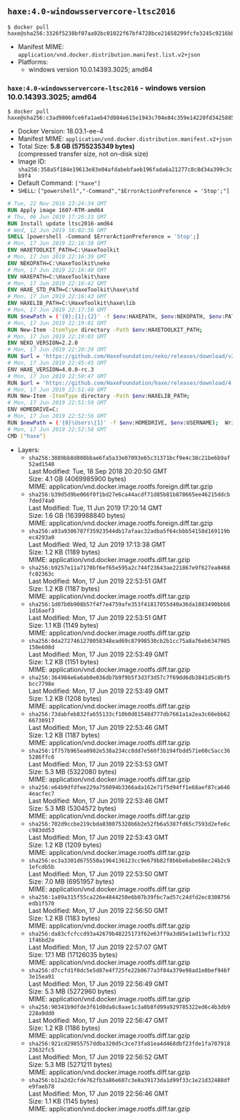 ## `haxe:4.0-windowsservercore-ltsc2016`

```console
$ docker pull haxe@sha256:3326f5238bf07aa92bc01022f67bf4728bce21658299fcfe3245c9216bb4a3a6
```

-	Manifest MIME: `application/vnd.docker.distribution.manifest.list.v2+json`
-	Platforms:
	-	windows version 10.0.14393.3025; amd64

### `haxe:4.0-windowsservercore-ltsc2016` - windows version 10.0.14393.3025; amd64

```console
$ docker pull haxe@sha256:c3ad9806fce6fa1aeb47d084e615e1943c704e84c359e14220fd3425885e3ea7
```

-	Docker Version: 18.03.1-ee-4
-	Manifest MIME: `application/vnd.docker.distribution.manifest.v2+json`
-	Total Size: **5.8 GB (5755235349 bytes)**  
	(compressed transfer size, not on-disk size)
-	Image ID: `sha256:358a5f184e19613e83e04afdabebfaeb196fada6a21277c8c8d34a399c3cb9f4`
-	Default Command: `["haxe"]`
-	`SHELL`: `["powershell","-Command","$ErrorActionPreference = 'Stop';"]`

```dockerfile
# Tue, 22 Nov 2016 23:24:34 GMT
RUN Apply image 1607-RTM-amd64
# Thu, 06 Jun 2019 17:26:33 GMT
RUN Install update ltsc2016-amd64
# Wed, 12 Jun 2019 16:02:36 GMT
SHELL [powershell -Command $ErrorActionPreference = 'Stop';]
# Mon, 17 Jun 2019 22:16:38 GMT
ENV HAXETOOLKIT_PATH=C:\HaxeToolkit
# Mon, 17 Jun 2019 22:16:39 GMT
ENV NEKOPATH=C:\HaxeToolkit\neko
# Mon, 17 Jun 2019 22:16:40 GMT
ENV HAXEPATH=C:\HaxeToolkit\haxe
# Mon, 17 Jun 2019 22:16:42 GMT
ENV HAXE_STD_PATH=C:\HaxeToolkit\haxe\std
# Mon, 17 Jun 2019 22:16:43 GMT
ENV HAXELIB_PATH=C:\HaxeToolkit\haxe\lib
# Mon, 17 Jun 2019 22:17:50 GMT
RUN $newPath = ('{0};{1};{2}' -f $env:HAXEPATH, $env:NEKOPATH, $env:PATH); 	Write-Host ('Updating PATH: {0}' -f $newPath); 	[Environment]::SetEnvironmentVariable('PATH', $newPath, [EnvironmentVariableTarget]::Machine);
# Mon, 17 Jun 2019 22:19:01 GMT
RUN New-Item -ItemType directory -Path $env:HAXETOOLKIT_PATH;
# Mon, 17 Jun 2019 22:19:03 GMT
ENV NEKO_VERSION=2.2.0
# Mon, 17 Jun 2019 22:20:29 GMT
RUN $url = 'https://github.com/HaxeFoundation/neko/releases/download/v2-2-0/neko-2.2.0-win.zip'; 	Write-Host ('Downloading {0} ...' -f $url); 	[Net.ServicePointManager]::SecurityProtocol = [Net.SecurityProtocolType]::Tls12; 	Invoke-WebRequest -Uri $url -OutFile 'neko.zip'; 		Write-Host 'Verifying sha256 (93d7ca96698a6825f38ca8eea49e2e6b691c0849270174f6c1bd531290db8d69) ...'; 	if ((Get-FileHash neko.zip -Algorithm sha256).Hash -ne '93d7ca96698a6825f38ca8eea49e2e6b691c0849270174f6c1bd531290db8d69') { 		Write-Host 'FAILED!'; 		exit 1; 	}; 		Write-Host 'Expanding ...'; 	New-Item -ItemType directory -Path tmp; 	Expand-Archive -Path neko.zip -DestinationPath tmp; 	if (Test-Path tmp\neko.exe) { Move-Item tmp $env:NEKOPATH } 	else { Move-Item (Resolve-Path tmp\neko* | Select -ExpandProperty Path) $env:NEKOPATH }; 		Write-Host 'Removing ...'; 	Remove-Item -Path neko.zip, tmp -Force -Recurse -ErrorAction Ignore; 		Write-Host 'Verifying install ...'; 	Write-Host '  neko -version'; neko -version; 		Write-Host 'Complete.';
# Mon, 17 Jun 2019 22:45:45 GMT
ENV HAXE_VERSION=4.0.0-rc.3
# Mon, 17 Jun 2019 22:50:47 GMT
RUN $url = 'https://github.com/HaxeFoundation/haxe/releases/download/4.0.0-rc.3/haxe-4.0.0-rc.3-win64.zip'; 	Write-Host ('Downloading {0} ...' -f $url); 	[Net.ServicePointManager]::SecurityProtocol = [Net.SecurityProtocolType]::Tls12; 	Invoke-WebRequest -Uri $url -OutFile haxe.zip; 		Write-Host 'Verifying sha256 (ab10b6d2fcff6637aa3481bc682cb0f18c3f204134afa4a16941b642d693f29e) ...'; 	if ((Get-FileHash haxe.zip -Algorithm sha256).Hash -ne 'ab10b6d2fcff6637aa3481bc682cb0f18c3f204134afa4a16941b642d693f29e') { 		Write-Host 'FAILED!'; 		exit 1; 	}; 		Write-Host 'Expanding ...'; 	New-Item -ItemType directory -Path tmp; 	Expand-Archive -Path haxe.zip -DestinationPath tmp; 	if (Test-Path tmp\haxe.exe) { Move-Item tmp $env:HAXEPATH } 	else { Move-Item (Resolve-Path tmp\haxe* | Select -ExpandProperty Path) $env:HAXEPATH }; 		Write-Host 'Removing ...'; 	Remove-Item -Path haxe.zip, tmp -Force -Recurse -ErrorAction Ignore; 		Write-Host 'Verifying install ...'; 	Write-Host '  haxe -version'; haxe -version; 		Write-Host 'Complete.';
# Mon, 17 Jun 2019 22:51:48 GMT
RUN New-Item -ItemType directory -Path $env:HAXELIB_PATH;
# Mon, 17 Jun 2019 22:51:50 GMT
ENV HOMEDRIVE=C:
# Mon, 17 Jun 2019 22:52:56 GMT
RUN $newPath = ('{0}\Users\{1}' -f $env:HOMEDRIVE, $env:USERNAME); 	Write-Host ('Updating HOMEPATH: {0}' -f $newPath); 	[Environment]::SetEnvironmentVariable('HOMEPATH', $newPath, [EnvironmentVariableTarget]::Machine);
# Mon, 17 Jun 2019 22:52:58 GMT
CMD ["haxe"]
```

-	Layers:
	-	`sha256:3889bb8d808bbae6fa5a33e07093e65c31371bcf9e4c38c21be6b9af52ad1548`  
		Last Modified: Tue, 18 Sep 2018 20:20:50 GMT  
		Size: 4.1 GB (4069985900 bytes)  
		MIME: application/vnd.docker.image.rootfs.foreign.diff.tar.gzip
	-	`sha256:b39d5d9be066f0f1bd27e6ca44acdf71d85b81b878665ee46215ddcb7ded74a0`  
		Last Modified: Tue, 11 Jun 2019 17:20:14 GMT  
		Size: 1.6 GB (1639988840 bytes)  
		MIME: application/vnd.docker.image.rootfs.foreign.diff.tar.gzip
	-	`sha256:a93a9306787f35923544db17afaac32adba5f64cbbb54158d169119bec4293a0`  
		Last Modified: Wed, 12 Jun 2019 17:13:38 GMT  
		Size: 1.2 KB (1189 bytes)  
		MIME: application/vnd.docker.image.rootfs.diff.tar.gzip
	-	`sha256:b9257e11a7170bf6ef65e595a2c744f23643ae221867e9f627ea0468fc02363c`  
		Last Modified: Mon, 17 Jun 2019 22:53:51 GMT  
		Size: 1.2 KB (1187 bytes)  
		MIME: application/vnd.docker.image.rootfs.diff.tar.gzip
	-	`sha256:1d07b0b908b57f4f7e4759afe353f41817055d40a36da1883490bbb81d16aef3`  
		Last Modified: Mon, 17 Jun 2019 22:53:51 GMT  
		Size: 1.1 KB (1149 bytes)  
		MIME: application/vnd.docker.image.rootfs.diff.tar.gzip
	-	`sha256:0da2727461270058348ead69c87998530cb2b1cc75a8a76eb6347985150e608d`  
		Last Modified: Mon, 17 Jun 2019 22:53:49 GMT  
		Size: 1.2 KB (1151 bytes)  
		MIME: application/vnd.docker.image.rootfs.diff.tar.gzip
	-	`sha256:364984e6a6ab0e036db7b9f9b5f3d3f3d57c7f69dd6db3841d5c0bf5bcc7798e`  
		Last Modified: Mon, 17 Jun 2019 22:53:49 GMT  
		Size: 1.2 KB (1208 bytes)  
		MIME: application/vnd.docker.image.rootfs.diff.tar.gzip
	-	`sha256:73dabfeb832fa655133cf10b0d81548d777db7661a1a2ea3c66ebb6266730917`  
		Last Modified: Mon, 17 Jun 2019 22:53:46 GMT  
		Size: 1.2 KB (1187 bytes)  
		MIME: application/vnd.docker.image.rootfs.diff.tar.gzip
	-	`sha256:1f757b965ea0982e538a234cc8dd7e560f3b194fbdd571e60c5acc365286ffc6`  
		Last Modified: Mon, 17 Jun 2019 22:53:53 GMT  
		Size: 5.3 MB (5322080 bytes)  
		MIME: application/vnd.docker.image.rootfs.diff.tar.gzip
	-	`sha256:e64b9dfdfee229a756094b3366ada162e71f5d94ff1e68aef87ca6464eacfec7`  
		Last Modified: Mon, 17 Jun 2019 22:53:46 GMT  
		Size: 5.3 MB (5304572 bytes)  
		MIME: application/vnd.docker.image.rootfs.diff.tar.gzip
	-	`sha256:702d9ccbe219cbda030075328b6b2e52fb6a5387fd65c7593d2efe6cc983dd53`  
		Last Modified: Mon, 17 Jun 2019 22:53:43 GMT  
		Size: 1.2 KB (1209 bytes)  
		MIME: application/vnd.docker.image.rootfs.diff.tar.gzip
	-	`sha256:ec3a3301d675550a1964136123cc9e679b82f8b6be6abe68ec24b2c91efcdb5b`  
		Last Modified: Mon, 17 Jun 2019 22:53:50 GMT  
		Size: 7.0 MB (6951957 bytes)  
		MIME: application/vnd.docker.image.rootfs.diff.tar.gzip
	-	`sha256:1a89a315f55ca226e4844250e6b07b39fbc7ad57c24dfd2ec8308756edb1f570`  
		Last Modified: Mon, 17 Jun 2019 22:56:50 GMT  
		Size: 1.2 KB (1183 bytes)  
		MIME: application/vnd.docker.image.rootfs.diff.tar.gzip
	-	`sha256:da83cfcfccd93a42679b48225173f62e63ff9a3d85e1ad13ef1cf3321f46bd2e`  
		Last Modified: Mon, 17 Jun 2019 22:57:07 GMT  
		Size: 17.1 MB (17126035 bytes)  
		MIME: application/vnd.docker.image.rootfs.diff.tar.gzip
	-	`sha256:d7ccfd1f0dc5e5d87e4f725fe22b0677a3f04a379e98ad1e0bef946f3e15ea91`  
		Last Modified: Mon, 17 Jun 2019 22:56:49 GMT  
		Size: 5.3 MB (5272960 bytes)  
		MIME: application/vnd.docker.image.rootfs.diff.tar.gzip
	-	`sha256:90341b9dfde3f61d0da8c8aae1c3a8b8fd99a929785322ed6c4b3db9228a9dd0`  
		Last Modified: Mon, 17 Jun 2019 22:56:47 GMT  
		Size: 1.2 KB (1186 bytes)  
		MIME: application/vnd.docker.image.rootfs.diff.tar.gzip
	-	`sha256:921cd29855757ddba320d5c3ce73fa81ea4d468dbf23fde1fa70791823632fc5`  
		Last Modified: Mon, 17 Jun 2019 22:56:52 GMT  
		Size: 5.3 MB (5271211 bytes)  
		MIME: application/vnd.docker.image.rootfs.diff.tar.gzip
	-	`sha256:b12a2d2cfde762fb3a86e607c3e8a39173da1d99f33c1e21d32488dfe9faeb78`  
		Last Modified: Mon, 17 Jun 2019 22:56:46 GMT  
		Size: 1.1 KB (1145 bytes)  
		MIME: application/vnd.docker.image.rootfs.diff.tar.gzip
